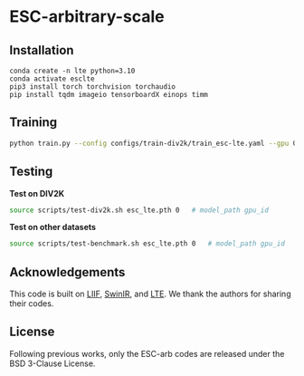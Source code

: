 # ESC-arbitrary-scale

## Installation

```
conda create -n lte python=3.10
conda activate esclte
pip3 install torch torchvision torchaudio
pip install tqdm imageio tensorboardX einops timm
```

## Training

```bash
python train.py --config configs/train-div2k/train_esc-lte.yaml --gpu 0,1,2,3
```

## Testing

<b>Test on DIV2K</b>

```bash
source scripts/test-div2k.sh esc_lte.pth 0   # model_path gpu_id
```

<b>Test on other datasets</b>

```bash
source scripts/test-benchmark.sh esc_lte.pth 0   # model_path gpu_id
```

## Acknowledgements

This code is built on [LIIF](https://github.com/yinboc/liif), [SwinIR](https://github.com/JingyunLiang/SwinIR), and [LTE](https://github.com/jaewon-lee-b/lte). 
We thank the authors for sharing their codes.

## License
Following previous works, only the ESC-arb codes are released under the BSD 3-Clause License.